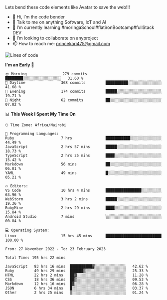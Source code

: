 Lets bend these code elements like Avatar to save the web!!!
- 👋 Hi, I’m the code bender
- 👀 Talk to me on anything Software, IoT and AI
- 🌱 I’m currently learning #moringaSchool#flatironBootcamp#fullStack DEV
- 💞️ I’m looking to collaborate on anyproject
- 📫 How to reach me: princekari475@gmail.com

<!--START_SECTION:waka-->
![Lines of code](https://img.shields.io/badge/From%20Hello%20World%20I%27ve%20Written-2.6%20million%20lines%20of%20code-blue)

**I'm an Early 🐤** 

```text
🌞 Morning                279 commits         ████████░░░░░░░░░░░░░░░░░   31.60 % 
🌆 Daytime                368 commits         ██████████░░░░░░░░░░░░░░░   41.68 % 
🌃 Evening                174 commits         █████░░░░░░░░░░░░░░░░░░░░   19.71 % 
🌙 Night                  62 commits          ██░░░░░░░░░░░░░░░░░░░░░░░   07.02 % 
```
📊 **This Week I Spent My Time On** 

```text
🕑︎ Time Zone: Africa/Nairobi

💬 Programming Languages: 
Ruby                     7 hrs               ███████████░░░░░░░░░░░░░░   44.49 % 
JavaScript               2 hrs 57 mins       █████░░░░░░░░░░░░░░░░░░░░   18.73 % 
TypeScript               2 hrs 25 mins       ████░░░░░░░░░░░░░░░░░░░░░   15.42 % 
Markdown                 56 mins             ██░░░░░░░░░░░░░░░░░░░░░░░   06.01 % 
YAML                     49 mins             █░░░░░░░░░░░░░░░░░░░░░░░░   05.21 % 

🔥 Editors: 
VS Code                  10 hrs 4 mins       ████████████████░░░░░░░░░   63.96 % 
WebStorm                 3 hrs 2 mins        █████░░░░░░░░░░░░░░░░░░░░   19.36 % 
RubyMine                 2 hrs 29 mins       ████░░░░░░░░░░░░░░░░░░░░░   15.84 % 
Android Studio           7 mins              ░░░░░░░░░░░░░░░░░░░░░░░░░   00.84 % 

💻 Operating System: 
Linux                    15 hrs 45 mins      █████████████████████████   100.00 % 
```

```text
From: 27 November 2022 - To: 23 February 2023

Total Time: 195 hrs 22 mins

JavaScript   83 hrs 16 mins  ██████████▓░░░░░░░░░░░░░░   42.62 %
Ruby         49 hrs 29 mins  ██████▒░░░░░░░░░░░░░░░░░░   25.33 %
HTML         22 hrs 2 mins   ██▓░░░░░░░░░░░░░░░░░░░░░░   11.28 %
CSS          18 hrs 36 mins  ██▒░░░░░░░░░░░░░░░░░░░░░░   09.53 %
Markdown     12 hrs 16 mins  █▓░░░░░░░░░░░░░░░░░░░░░░░   06.28 %
JSON         6 hrs 34 mins   █░░░░░░░░░░░░░░░░░░░░░░░░   03.37 %
Other        2 hrs 25 mins   ▒░░░░░░░░░░░░░░░░░░░░░░░░   01.24 %
```

<!--END_SECTION:waka-->


<!---
prince475/prince475 is a ✨ special ✨ repository because its `README.md` (this file) appears on your GitHub profile.
You can click the Preview link to take a look at your changes.
--->


<!--END_SECTION:waka-->


<!---
prince475/prince475 is a ✨ special ✨ repository because its `README.md` (this file) appears on your GitHub profile.
You can click the Preview link to take a look at your changes.
--->
